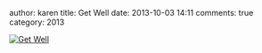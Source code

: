 author: karen
title: Get Well
date: 2013-10-03 14:11
comments: true
category: 2013 

[![Get Well](/images/2013-10-03-get-well/2013-10-03-get-well.jpg)](/images/2013-10-03-get-well/2013-10-03-get-well.jpg)
